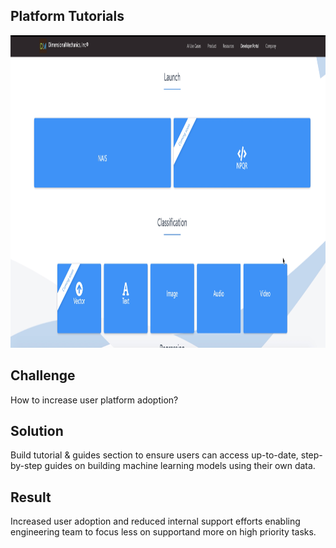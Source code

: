 ## Platform Tutorials ##
[<img src="https://github.com/ddavis-100/UX_Portfolio/blob/master/images/DevTutorialsImg.png?raw=true" width="750" height="500">](https://github.com/ddavis-100/UX_Portfolio/blob/master/images/DevTutorials.mov "Platform Tutorial")

## Challenge ##

How to increase user platform adoption?

## Solution ##

Build tutorial & guides section to ensure users can access up-to-date, step-by-step guides on building machine learning models using their own data. 


## Result ##

Increased user adoption and reduced internal support efforts enabling engineering team to focus less on supportand more on high priority tasks.
